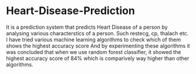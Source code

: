 # Heart-Disease-Prediction
It is a prediction system that predicts Heart Disease of a person by analysing various characterstics of a person.
Such restecg, cp, thalach etc.
I have tried various machine learning algorithms to check which of them shows the highest accuracy score 
And by experimenting these algorithms it was concluded that when we use random forest classifier, it showed the highest accuracy score of 84% which is comparively way higher than other algorithms.  
